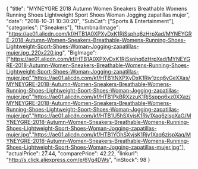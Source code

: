 {
	"title": "MYNEYGRE 2018 Autumn Women Sneakers Breathable Womens Running Shoes Lightweight Sport Shoes Woman Jogging zapatillas mujer",
	"date": "2018-10-31 10:30:20",
	"SubCat": ["Sports & Entertainment"],
	"categories": ["Sneakers"],
	"thumbnailImage": "https://ae01.alicdn.com/kf/HTB1A0XPXyDxK1RjSsphq6zHrpXad/MYNEYGRE-2018-Autumn-Women-Sneakers-Breathable-Womens-Running-Shoes-Lightweight-Sport-Shoes-Woman-Jogging-zapatillas-mujer.jpg_220x220.jpg",
	"BigImage": ["https://ae01.alicdn.com/kf/HTB1A0XPXyDxK1RjSsphq6zHrpXad/MYNEYGRE-2018-Autumn-Women-Sneakers-Breathable-Womens-Running-Shoes-Lightweight-Sport-Shoes-Woman-Jogging-zapatillas-mujer.jpg","https://ae01.alicdn.com/kf/HTB1tNXPXyDxK1Rjy1zcq6yGeXXas/MYNEYGRE-2018-Autumn-Women-Sneakers-Breathable-Womens-Running-Shoes-Lightweight-Sport-Shoes-Woman-Jogging-zapatillas-mujer.jpg","https://ae01.alicdn.com/kf/HTB1PkBRXzzuK1RjSsppq6xz0XXaz/MYNEYGRE-2018-Autumn-Women-Sneakers-Breathable-Womens-Running-Shoes-Lightweight-Sport-Shoes-Woman-Jogging-zapatillas-mujer.jpg","https://ae01.alicdn.com/kf/HTB1U5hSXvjsK1Rjy1Xaq6zispXaG/MYNEYGRE-2018-Autumn-Women-Sneakers-Breathable-Womens-Running-Shoes-Lightweight-Sport-Shoes-Woman-Jogging-zapatillas-mujer.jpg","https://ae01.alicdn.com/kf/HTB1YOhSXvjsK1Rjy1Xaq6zispXaq/MYNEYGRE-2018-Autumn-Women-Sneakers-Breathable-Womens-Running-Shoes-Lightweight-Sport-Shoes-Woman-Jogging-zapatillas-mujer.jpg"],
	"actualPrice": 27.44,
	"comparePrice": 42.22,
	"linkurl": "http://s.click.aliexpress.com/e/6Vg4DWs",
	"inStock": 98
}
